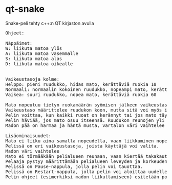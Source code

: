 # qt-snake
Snake-peli tehty c++:n QT kirjaston avulla

<pre>
Ohjeet:

Näppäimet:
W: liikuta matoa ylös
A: liikuta matoa vasemmalle
S: liikuta matoa alas
D: liikuta matoa oikealle


Vaikeustasoja kolme:
Helppo: pieni ruudukko, hidas mato, kerättäviä ruokia 10
Normaali: normaalin kokoinen ruudukko, nopeampi mato, kerättäviä ruokia 30
Vaikea: suuri ruudukko, nopea mato, kerättäviä ruokia 60

Mato nopeutuu tietyn ruokamäärän syömisen jälkeen vaikeustasosta riippuen
Vaikeustaso määrittelee ruudukon koon, mutta sitä voi myös itse muokata,
Pelin voittaa, kun kaikki ruoat on kerännyt tai jos mato täyttää ruudukon kokonaan
Pelin häviää, jos mato osuu itseensä. Ruudukon reunojen yli voi liikkua.
Madon pää on harmaa ja häntä musta, vartalon väri vaihtelee vihreän eri sävyissä

Lisäominaisuudet:
Mato ei liiku aina samalla nopeudella, vaan liikkuminen nopeutuu pelin edetessä.
Pelissä on eri vaikeustasoja, joista käyttäjä voi valita.
Madon väri vaihtelee
Mato ei törmääkään pelialueen reunaan, vaan kiertää takakautta takaisin pelialueelle.
Pelaaja pystyy määrittämään pelialueen leveyden ja korkeuden.
Pelissä on Pause-nappula, jolla pelin voi tauottaa.
Pelissä on Restart-nappula, jolla pelin voi aloittaa uudelleen.
Pelin ohjeet (esimerkiksi madon liikuttamiseen) esitetään popup-ikkunassa tai jotenkin muuten pelin aikana.
</pre>

